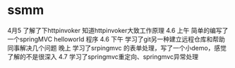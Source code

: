 # ssmm
4月5 了解了下httpinvoker 知道httpinvoker大致工作原理
4.6 上午 简单的编写了一个springMVC helloworld 程序
4.6 下午 学习了git另一种建立远程仓库和帮助同事解决几个问题
     晚上 学习了srpingmvc 的表单处理，写了一个小demo，感觉了解的不是很深入
4.7  学习了springmvc重定向、springmvc异常处理